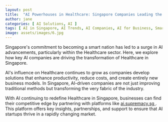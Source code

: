 ```yaml
---
layout: post
title:  "AI Powerhouses in Healthcare: Singapore Companies Leading the Charge"
author: jane
categories: [ AI Solutions, AI ]
tags: [ AI in Singapore, AI Trends, AI Companies, AI for Business, Smart Cities ]
image: assets/images/6.jpg
---
```


Singapore's commitment to becoming a smart nation has led to a surge in AI advancements, particularly within the Healthcare sector. Here, we explore how key AI companies are driving the transformation of Healthcare in Singapore.

AI's influence on Healthcare continues to grow as companies develop solutions that enhance productivity, reduce costs, and create entirely new business models. In Singapore, AI-driven companies are not just improving traditional methods but transforming the very fabric of the industry.

With AI continuing to redefine Healthcare in Singapore, businesses can find their competitive edge by partnering with platforms like <a href="https://ai.supremacy.sg" target="_blank"> ai.supremacy.sg </a>. This platform offers key insights, partnerships, and support to ensure that AI startups thrive in a rapidly changing market.
